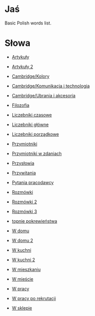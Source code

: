 Jaś
===

Basic Polish words list.

# Słowa

* [Artykuły](</Jaś/Słowa/Artykuły.txt>)

* [Artykuły 2](</Jaś/Słowa/Artykuły 2.txt>)

* [Cambridge/Kolory](</Jaś/Słowa/Cambridge/Kolory.txt>)

* [Cambridge/Komunikacja i technologia](</Jaś/Słowa/Cambridge/Komunikacja i technologia.txt>)

* [Cambridge/Ubrania i akcesoria](</Jaś/Słowa/Cambridge/Ubrania i akcesoria.txt>)

* [Filozofia](</Jaś/Słowa/Filozofia.txt>)

* [Liczebniki czasowe](</Jaś/Słowa/Liczebniki czasowe.txt>)

* [Liczebniki główne](</Jaś/Słowa/Liczebniki główne.txt>)

* [Liczebniki porządkowe](</Jaś/Słowa/Liczebniki porządkowe.txt>)

* [Przymiotniki](</Jaś/Słowa/Przymiotniki.txt>)

* [Przymiotniki w zdaniach](</Jaś/Słowa/Przymiotniki w zdaniach.txt>)

* [Przysłowia](</Jaś/Słowa/Przysłowia.txt>)

* [Przywitania](</Jaś/Słowa/Przywitania.txt>)

* [Pytania pracodawcy](</Jaś/Słowa/Pytania pracodawcy.txt>)

* [Rozmówki](</Jaś/Słowa/Rozmówki.txt>)

* [Rozmówki 2](</Jaś/Słowa/Rozmówki 2.txt>)

* [Rozmówki 3](</Jaś/Słowa/Rozmówki 3.txt>)

* [topnie pokrewieństwa](</Jaś/Słowa/Stopnie pokrewieństwa.txt>)

* [W domu](</Jaś/Słowa/W domu.txt>)

* [W domu 2](</Jaś/Słowa/W domu 2.txt>)

* [W kuchni](</Jaś/Słowa/W kuchni.txt>)

* [W kuchni 2](</Jaś/Słowa/W kuchni 2.txt>)

* [W mieszkaniu](</Jaś/Słowa/W mieszkaniu.txt>)

* [W mieście](</Jaś/Słowa/W mieście.txt>)

* [W pracy](</Jaś/Słowa/W pracy.txt>)

* [W pracy po rekrutacji](</Jaś/Słowa/W pracy po rekrutacji.txt>)

* [W sklepie](</Jaś/Słowa/W sklepie.txt>)

